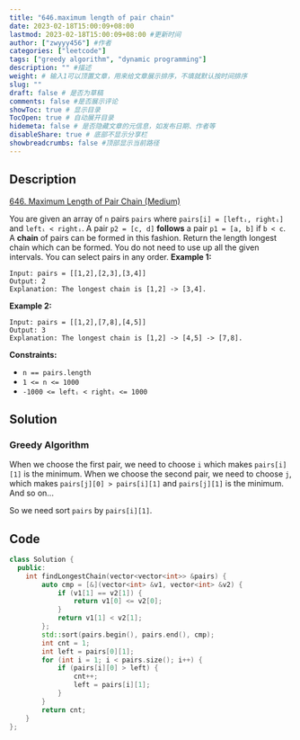 ```yaml
---
title: "646.maximum length of pair chain"
date: 2023-02-18T15:00:09+08:00
lastmod: 2023-02-18T15:00:09+08:00 #更新时间
author: ["zwyyy456"] #作者
categories: ["leetcode"]
tags: ["greedy algorithm", "dynamic programming"]
description: "" #描述
weight: # 输入1可以顶置文章，用来给文章展示排序，不填就默认按时间排序
slug: ""
draft: false # 是否为草稿
comments: false #是否展示评论
showToc: true # 显示目录
TocOpen: true # 自动展开目录
hidemeta: false # 是否隐藏文章的元信息，如发布日期、作者等
disableShare: true # 底部不显示分享栏
showbreadcrumbs: false #顶部显示当前路径
---
```

## Description
[646. Maximum Length of Pair Chain (Medium)](https://leetcode.com/problems/maximum-length-of-pair-chain/)

You are given an array of `n` pairs `pairs` where `pairs[i] = [leftᵢ, rightᵢ]` and `leftᵢ < rightᵢ`.
A pair `p2 = [c, d]` **follows** a pair `p1 = [a, b]` if `b < c`. A **chain** of pairs can be formed
in this fashion.
Return the length longest chain which can be formed.
You do not need to use up all the given intervals. You can select pairs in any order.
**Example 1:**
```
Input: pairs = [[1,2],[2,3],[3,4]]
Output: 2
Explanation: The longest chain is [1,2] -> [3,4].
```
**Example 2:**
```
Input: pairs = [[1,2],[7,8],[4,5]]
Output: 3
Explanation: The longest chain is [1,2] -> [4,5] -> [7,8].
```
**Constraints:**
- `n == pairs.length`
- `1 <= n <= 1000`
- `-1000 <= leftᵢ < rightᵢ <= 1000`

## Solution
### Greedy Algorithm
When we choose the first pair, we need to choose `i` which makes `pairs[i][1]` is the minimum. When we choose the second pair, we need to choose `j`, which makes `pairs[j][0] > pairs[i][1]` and `pairs[j][1]` is the minimum. And so on...

So we need sort `pairs` by `pairs[i][1]`.

## Code
```cpp
class Solution {
  public:
    int findLongestChain(vector<vector<int>> &pairs) {
        auto cmp = [&](vector<int> &v1, vector<int> &v2) {
            if (v1[1] == v2[1]) {
                return v1[0] <= v2[0];
            }
            return v1[1] < v2[1];
        };
        std::sort(pairs.begin(), pairs.end(), cmp);
        int cnt = 1;
        int left = pairs[0][1];
        for (int i = 1; i < pairs.size(); i++) {
            if (pairs[i][0] > left) {
                cnt++;
                left = pairs[i][1];
            }
        }
        return cnt;
    }
};
```